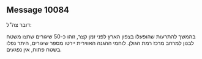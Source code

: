 ## Message 10084

דובר צה"ל:

בהמשך להתרעות שהופעלו בצפון הארץ לפני זמן קצר, זוהו כ-50 שיגורים שחצו משטח לבנון למרחב מרכז רמת הגולן.
לוחמי ההגנה האווירית יירטו מספר שיגורים, היתר נפלו בשטח פתוח, אין נפגעים.

